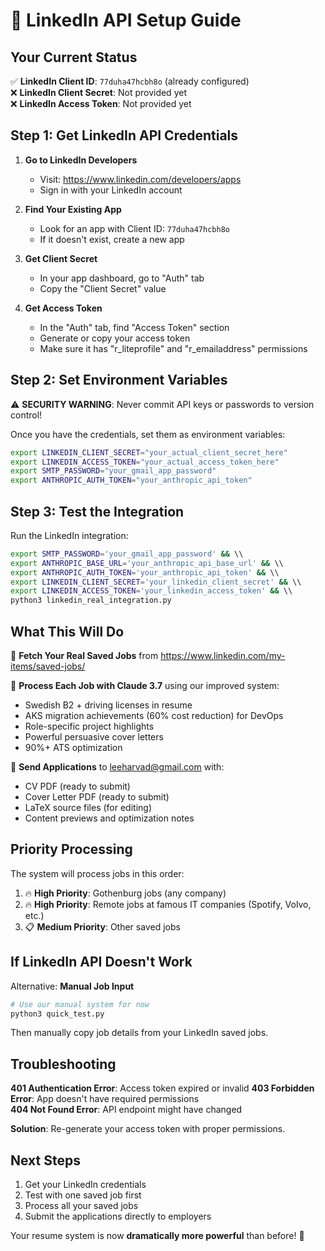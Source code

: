 # 🔗 LinkedIn API Setup Guide

## Your Current Status
✅ **LinkedIn Client ID**: `77duha47hcbh8o` (already configured)  
❌ **LinkedIn Client Secret**: Not provided yet  
❌ **LinkedIn Access Token**: Not provided yet  

## Step 1: Get LinkedIn API Credentials

1. **Go to LinkedIn Developers**
   - Visit: https://www.linkedin.com/developers/apps
   - Sign in with your LinkedIn account

2. **Find Your Existing App**
   - Look for an app with Client ID: `77duha47hcbh8o`
   - If it doesn't exist, create a new app

3. **Get Client Secret**
   - In your app dashboard, go to "Auth" tab
   - Copy the "Client Secret" value

4. **Get Access Token**
   - In the "Auth" tab, find "Access Token" section
   - Generate or copy your access token
   - Make sure it has "r_liteprofile" and "r_emailaddress" permissions

## Step 2: Set Environment Variables

⚠️ **SECURITY WARNING**: Never commit API keys or passwords to version control!

Once you have the credentials, set them as environment variables:

```bash
export LINKEDIN_CLIENT_SECRET="your_actual_client_secret_here"
export LINKEDIN_ACCESS_TOKEN="your_actual_access_token_here"
export SMTP_PASSWORD="your_gmail_app_password"
export ANTHROPIC_AUTH_TOKEN="your_anthropic_api_token"
```

## Step 3: Test the Integration

Run the LinkedIn integration:

```bash
export SMTP_PASSWORD='your_gmail_app_password' && \\
export ANTHROPIC_BASE_URL='your_anthropic_api_base_url' && \\
export ANTHROPIC_AUTH_TOKEN='your_anthropic_api_token' && \\
export LINKEDIN_CLIENT_SECRET='your_linkedin_client_secret' && \\
export LINKEDIN_ACCESS_TOKEN='your_linkedin_access_token' && \\
python3 linkedin_real_integration.py
```

## What This Will Do

🎯 **Fetch Your Real Saved Jobs** from https://www.linkedin.com/my-items/saved-jobs/

🤖 **Process Each Job with Claude 3.7** using our improved system:
- Swedish B2 + driving licenses in resume
- AKS migration achievements (60% cost reduction) for DevOps
- Role-specific project highlights
- Powerful persuasive cover letters
- 90%+ ATS optimization

📧 **Send Applications** to leeharvad@gmail.com with:
- CV PDF (ready to submit)
- Cover Letter PDF (ready to submit)  
- LaTeX source files (for editing)
- Content previews and optimization notes

## Priority Processing

The system will process jobs in this order:
1. 🔥 **High Priority**: Gothenburg jobs (any company)
2. 🔥 **High Priority**: Remote jobs at famous IT companies (Spotify, Volvo, etc.)
3. 📋 **Medium Priority**: Other saved jobs

## If LinkedIn API Doesn't Work

Alternative: **Manual Job Input**

```bash
# Use our manual system for now
python3 quick_test.py
```

Then manually copy job details from your LinkedIn saved jobs.

## Troubleshooting

**401 Authentication Error**: Access token expired or invalid
**403 Forbidden Error**: App doesn't have required permissions  
**404 Not Found Error**: API endpoint might have changed

**Solution**: Re-generate your access token with proper permissions.

## Next Steps

1. Get your LinkedIn credentials
2. Test with one saved job first
3. Process all your saved jobs
4. Submit the applications directly to employers

Your resume system is now **dramatically more powerful** than before! 🚀